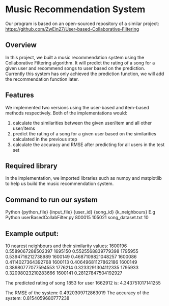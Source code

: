 # Music Recommendation System
Our program is based on an open-sourced repository of a similar project:
https://github.com/ZwEin27/User-based-Collaborative-Filtering

## Overview
In this project, we built a music recommendation system using the Collaborative Filtering algorithm. It will predict the rating of a song for a given user and recommend songs to user based on the prediction. Currently this system has only achieved the prediction function, we will add the recommendation function later.

## Features
We implemented two versions using the user-based and item-based methods respectively. Both of the implementations would:

1. calculate the similarities between the given user/item and all other user/items
2. predict the rating of a song for a given user based on the similarities calculated in the previous step
3. calculate the accuracy and RMSE after predicting for all users in the test set

## Required library
In the implementation, we imported libraries such as numpy and matplotlib to help us build the music recommendation system.

## Command to run our system
Python {python_file} {input_file} {user_id} {song_id} {k_neighbours}
E.g Python userBasedCollabFilter.py 800015 105021 song_dataset.txt 10

## Example output:

10 nearest neighbours and their similarity values:
1600196 0.5589067288502397
1695150 0.5525568839779398
1795955 0.5394716212738989
1600149 0.4687109821048257
1600086 0.4114027364392768
1600113 0.40649681127862186
1600149 0.38980777077594553
1776214 0.3233291304112335
1795933 0.32098023210283666
1600141 0.28127847504192927


The predicted rating of song 1853 for user 1662912 is: 4.343751017141255

The RMSE of the system: 0.4920309712863019
The accuracy of the system: 0.8154059680777238